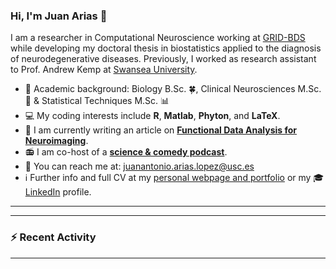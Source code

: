 ### Hi, I'm Juan Arias 👋

I am a researcher in Computational Neuroscience working at [GRID-BDS](https://grid-usc.com/equipo) while developing my doctoral thesis in biostatistics applied to the diagnosis of neurodegenerative diseases. Previously, I worked as research assistant to Prof. Andrew Kemp at [Swansea University](https://genialscience.org.uk).  

- :scroll: Academic background: Biology B.Sc. :four_leaf_clover:, Clinical Neurosciences M.Sc. 🧠 & Statistical Techniques M.Sc. :bar_chart:
- :computer: My coding interests include **R**, **Matlab**, **Phyton**, and **LaTeX**.
- :notebook: I am currently writing an article on **[Functional Data Analysis for Neuroimaging](https://arxiv.org/abs/2102.02908)**.
- :radio: I am co-host of a **[science & comedy podcast](https://rss.com/podcasts/idus/)**.
- :e-mail: You can reach me at: juanantonio.arias.lopez@usc.es
- :information_source: Further info and full CV at my [personal webpage and portfolio](https://messy-dataset.xyz) or my :mortar_board: [LinkedIn](https://www.linkedin.com/in/juanariasbio/) profile. 
    
---

<!--START_SECTION:activity-->

---

### :zap: Recent Activity

<!--GITHUB_ACTIVITY:{"rows": 5, "raw": true}-->

---


     


